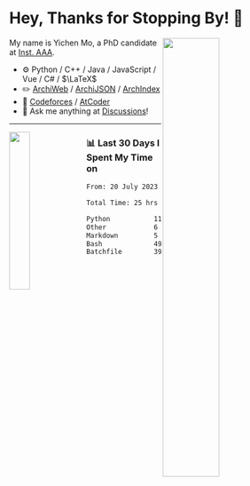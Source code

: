 # Hey, Thanks for Stopping By! 🦭

<picture>
    <source media="(prefers-color-scheme: dark)" srcset="https://github-readme-stats.vercel.app/api?username=amomorning&show_icons=true&theme=noctis_minimus&hide=issues">
    <img align="right" width="45%" src="https://github-readme-stats.vercel.app/api?username=amomorning&show_icons=true&theme=graywhite&hide=issues">
</picture>


My name is Yichen Mo, a PhD candidate at [Inst. AAA](https://archialgo.com).

-   :gear: Python / C++ / Java / JavaScript / Vue / C# / $\LaTeX$ 
-   :pencil2: [ArchiWeb](https://web.archialgo.com) / [ArchiJSON](https://www.food4rhino.com/en/app/archijson) / [ArchIndex](https://index.archialgo.com/) 
-   :abacus: [Codeforces](https://codeforces.com/profile/LaPluma) / [AtCoder](https://atcoder.jp/users/amomorning)
-   :thought_balloon: Ask me anything at [Discussions](https://github.com/amomorning/amomorning/discussions/new)!


---

<picture>
    <source media="(prefers-color-scheme: dark)" srcset="https://github-readme-stats.vercel.app/api/top-langs/?username=amomorning&hide=Mathematica&theme=noctis_minimus">
    <img align="left" width="27%" src="https://github-readme-stats.vercel.app/api/top-langs/?username=amomorning&hide=Mathematica&theme=graywhite">
</picture>

  
### 📊 Last 30 Days I Spent My Time on

<!--START_SECTION:waka-->

```txt
From: 20 July 2023 - To: 19 August 2023

Total Time: 25 hrs 22 mins

Python           11 hrs 1 min    ███████████░░░░░░░░░░░░░░   43.45 %
Other            6 hrs 12 mins   ██████░░░░░░░░░░░░░░░░░░░   24.44 %
Markdown         5 hrs 53 mins   █████▓░░░░░░░░░░░░░░░░░░░   23.18 %
Bash             49 mins         ▓░░░░░░░░░░░░░░░░░░░░░░░░   03.22 %
Batchfile        39 mins         ▓░░░░░░░░░░░░░░░░░░░░░░░░   02.57 %
```

<!--END_SECTION:waka-->　　
